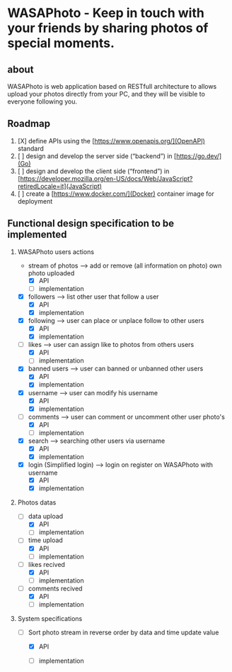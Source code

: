 # WASAPhoto - Keep in touch with your friends by sharing photos of special moments.

## about
WASAPhoto is web application based on RESTfull architecture to allows upload your photos directly from your PC, and they will be visible to everyone following you.


## Roadmap

1. [X] define APIs using the [https://www.openapis.org/](OpenAPI) standard
2. [ ] design and develop the server side (“backend”) in [https://go.dev/](Go)
3. [ ] design and develop the client side (“frontend”) in [https://developer.mozilla.org/en-US/docs/Web/JavaScript?retiredLocale=it](JavaScript)
4. [ ] create a [https://www.docker.com/](Docker) container image for deployment

## Functional design specification to be implemented

1. WASAPhoto users actions
    - stream of photos --> add or remove (all information on photo) own photo uploaded
        - [X] API
        - [ ] implementation

    - [X] followers --> list other user that follow a user
        - [X] API
        - [X] implementation

    - [X] following --> user can place or unplace follow to other users
        - [X] API
        - [X] implementation

    - [ ] likes --> user can assign like to photos from others users 
        - [X] API
        - [ ] implementation

    - [X] banned users --> user can banned or unbanned other users
        - [X] API
        - [X] implementation

    - [X] username --> user can modify his username
        - [X] API
        - [X] implementation

    - [ ] comments --> user can comment or uncomment other user photo's 
        - [X] API
        - [ ] implementation

    - [X] search --> searching other users via username 
        - [X] API
        - [X] implementation

    - [X] login (Simplified login) --> login on register on WASAPhoto with username 
        - [X] API
        - [X] implementation

2. Photos datas
    - [ ] data upload
        - [X] API
        - [ ] implementation

    - [ ] time upload 
        - [X] API
        - [ ] implementation

    - [ ] likes recived
        - [X] API
        - [ ] implementation

    - [ ] comments recived
        - [X] API
        - [ ] implementation

3. System specifications

    - [ ] Sort photo stream in reverse order by data  and time update value
        - [X] API
        - [ ] implementation

